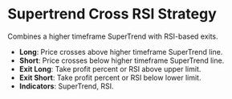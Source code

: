 # Supertrend Cross RSI Strategy

Combines a higher timeframe SuperTrend with RSI-based exits.

- **Long**: Price crosses above higher timeframe SuperTrend line.
- **Short**: Price crosses below higher timeframe SuperTrend line.
- **Exit Long**: Take profit percent or RSI above upper limit.
- **Exit Short**: Take profit percent or RSI below lower limit.
- **Indicators**: SuperTrend, RSI.
